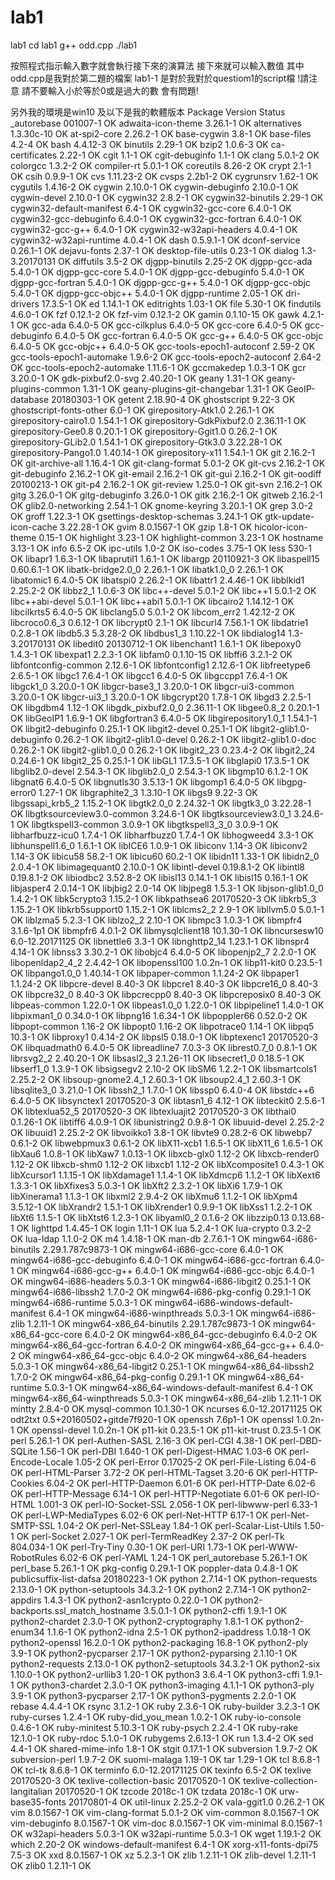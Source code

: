 # lab1
lab1
cd lab1
g++ odd.cpp
./lab1

按照程式指示輸入數字就會執行接下來的演算法
接下來就可以輸入數值
其中odd.cpp是我對於第二題的檔案
lab1-1 是對於我對於questiom1的script檔
!請注意 請不要輸入小於等於0或是過大的數 會有問題!

另外我的環境是win10 
及以下是我的軟體版本
Package                                 Version                       Status
_autorebase                             001007-1                      OK
adwaita-icon-theme                      3.26.1-1                      OK
alternatives                            1.3.30c-10                    OK
at-spi2-core                            2.26.2-1                      OK
base-cygwin                             3.8-1                         OK
base-files                              4.2-4                         OK
bash                                    4.4.12-3                      OK
binutils                                2.29-1                        OK
bzip2                                   1.0.6-3                       OK
ca-certificates                         2.22-1                        OK
cgit                                    1.1-1                         OK
cgit-debuginfo                          1.1-1                         OK
clang                                   5.0.1-2                       OK
colorgcc                                1.3.2-2                       OK
compiler-rt                             5.0.1-1                       OK
coreutils                               8.26-2                        OK
crypt                                   2.1-1                         OK
csih                                    0.9.9-1                       OK
cvs                                     1.11.23-2                     OK
cvsps                                   2.2b1-2                       OK
cygrunsrv                               1.62-1                        OK
cygutils                                1.4.16-2                      OK
cygwin                                  2.10.0-1                      OK
cygwin-debuginfo                        2.10.0-1                      OK
cygwin-devel                            2.10.0-1                      OK
cygwin32                                2.8.2-1                       OK
cygwin32-binutils                       2.29-1                        OK
cygwin32-default-manifest               6.4-1                         OK
cygwin32-gcc-core                       6.4.0-1                       OK
cygwin32-gcc-debuginfo                  6.4.0-1                       OK
cygwin32-gcc-fortran                    6.4.0-1                       OK
cygwin32-gcc-g++                        6.4.0-1                       OK
cygwin32-w32api-headers                 4.0.4-1                       OK
cygwin32-w32api-runtime                 4.0.4-1                       OK
dash                                    0.5.9.1-1                     OK
dconf-service                           0.26.1-1                      OK
dejavu-fonts                            2.37-1                        OK
desktop-file-utils                      0.23-1                        OK
dialog                                  1.3-3.20170131                OK
diffutils                               3.5-2                         OK
djgpp-binutils                          2.25-2                        OK
djgpp-gcc-ada                           5.4.0-1                       OK
djgpp-gcc-core                          5.4.0-1                       OK
djgpp-gcc-debuginfo                     5.4.0-1                       OK
djgpp-gcc-fortran                       5.4.0-1                       OK
djgpp-gcc-g++                           5.4.0-1                       OK
djgpp-gcc-objc                          5.4.0-1                       OK
djgpp-gcc-objc++                        5.4.0-1                       OK
djgpp-runtime                           2.05-1                        OK
dri-drivers                             17.3.5-1                      OK
ed                                      1.14.1-1                      OK
editrights                              1.03-1                        OK
file                                    5.30-1                        OK
findutils                               4.6.0-1                       OK
fzf                                     0.12.1-2                      OK
fzf-vim                                 0.12.1-2                      OK
gamin                                   0.1.10-15                     OK
gawk                                    4.2.1-1                       OK
gcc-ada                                 6.4.0-5                       OK
gcc-cilkplus                            6.4.0-5                       OK
gcc-core                                6.4.0-5                       OK
gcc-debuginfo                           6.4.0-5                       OK
gcc-fortran                             6.4.0-5                       OK
gcc-g++                                 6.4.0-5                       OK
gcc-objc                                6.4.0-5                       OK
gcc-objc++                              6.4.0-5                       OK
gcc-tools-epoch1-autoconf               2.59-2                        OK
gcc-tools-epoch1-automake               1.9.6-2                       OK
gcc-tools-epoch2-autoconf               2.64-2                        OK
gcc-tools-epoch2-automake               1.11.6-1                      OK
gccmakedep                              1.0.3-1                       OK
gcr                                     3.20.0-1                      OK
gdk-pixbuf2.0-svg                       2.40.20-1                     OK
geany                                   1.31-1                        OK
geany-plugins-common                    1.31-1                        OK
geany-plugins-git-changebar             1.31-1                        OK
GeoIP-database                          20180303-1                    OK
getent                                  2.18.90-4                     OK
ghostscript                             9.22-3                        OK
ghostscript-fonts-other                 6.0-1                         OK
girepository-Atk1.0                     2.26.1-1                      OK
girepository-cairo1.0                   1.54.1-1                      OK
girepository-GdkPixbuf2.0               2.36.11-1                     OK
girepository-Gee0.8                     0.20.1-1                      OK
girepository-Ggit1.0                    0.26.2-1                      OK
girepository-GLib2.0                    1.54.1-1                      OK
girepository-Gtk3.0                     3.22.28-1                     OK
girepository-Pango1.0                   1.40.14-1                     OK
girepository-x11                        1.54.1-1                      OK
git                                     2.16.2-1                      OK
git-archive-all                         1.16.4-1                      OK
git-clang-format                        5.0.1-2                       OK
git-cvs                                 2.16.2-1                      OK
git-debuginfo                           2.16.2-1                      OK
git-email                               2.16.2-1                      OK
git-gui                                 2.16.2-1                      OK
git-oodiff                              20100213-1                    OK
git-p4                                  2.16.2-1                      OK
git-review                              1.25.0-1                      OK
git-svn                                 2.16.2-1                      OK
gitg                                    3.26.0-1                      OK
gitg-debuginfo                          3.26.0-1                      OK
gitk                                    2.16.2-1                      OK
gitweb                                  2.16.2-1                      OK
glib2.0-networking                      2.54.1-1                      OK
gnome-keyring                           3.20.1-1                      OK
grep                                    3.0-2                         OK
groff                                   1.22.3-1                      OK
gsettings-desktop-schemas               3.24.1-1                      OK
gtk-update-icon-cache                   3.22.28-1                     OK
gvim                                    8.0.1567-1                    OK
gzip                                    1.8-1                         OK
hicolor-icon-theme                      0.15-1                        OK
highlight                               3.23-1                        OK
highlight-common                        3.23-1                        OK
hostname                                3.13-1                        OK
info                                    6.5-2                         OK
ipc-utils                               1.0-2                         OK
iso-codes                               3.75-1                        OK
less                                    530-1                         OK
libapr1                                 1.6.3-1                       OK
libaprutil1                             1.6.1-1                       OK
libargp                                 20110921-3                    OK
libaspell15                             0.60.6.1-1                    OK
libatk-bridge2.0_0                      2.26.1-1                      OK
libatk1.0_0                             2.26.1-1                      OK
libatomic1                              6.4.0-5                       OK
libatspi0                               2.26.2-1                      OK
libattr1                                2.4.46-1                      OK
libblkid1                               2.25.2-2                      OK
libbz2_1                                1.0.6-3                       OK
libc++-devel                            5.0.1-2                       OK
libc++1                                 5.0.1-2                       OK
libc++abi-devel                         5.0.1-1                       OK
libc++abi1                              5.0.1-1                       OK
libcairo2                               1.14.12-1                     OK
libcilkrts5                             6.4.0-5                       OK
libclang5.0                             5.0.1-2                       OK
libcom_err2                             1.42.12-2                     OK
libcroco0.6_3                           0.6.12-1                      OK
libcrypt0                               2.1-1                         OK
libcurl4                                7.56.1-1                      OK
libdatrie1                              0.2.8-1                       OK
libdb5.3                                5.3.28-2                      OK
libdbus1_3                              1.10.22-1                     OK
libdialog14                             1.3-3.20170131                OK
libedit0                                20130712-1                    OK
libenchant1                             1.6.1-1                       OK
libepoxy0                               1.4.3-1                       OK
libexpat1                               2.2.3-1                       OK
libfam0                                 0.1.10-15                     OK
libffi6                                 3.2.1-2                       OK
libfontconfig-common                    2.12.6-1                      OK
libfontconfig1                          2.12.6-1                      OK
libfreetype6                            2.6.5-1                       OK
libgc1                                  7.6.4-1                       OK
libgcc1                                 6.4.0-5                       OK
libgccpp1                               7.6.4-1                       OK
libgck1_0                               3.20.0-1                      OK
libgcr-base3_1                          3.20.0-1                      OK
libgcr-ui3-common                       3.20.0-1                      OK
libgcr-ui3_1                            3.20.0-1                      OK
libgcrypt20                             1.7.8-1                       OK
libgd3                                  2.2.5-1                       OK
libgdbm4                                1.12-1                        OK
libgdk_pixbuf2.0_0                      2.36.11-1                     OK
libgee0.8_2                             0.20.1-1                      OK
libGeoIP1                               1.6.9-1                       OK
libgfortran3                            6.4.0-5                       OK
libgirepository1.0_1                    1.54.1-1                      OK
libgit2-debuginfo                       0.25.1-1                      OK
libgit2-devel                           0.25.1-1                      OK
libgit2-glib1.0-debuginfo               0.26.2-1                      OK
libgit2-glib1.0-devel                   0.26.2-1                      OK
libgit2-glib1.0-doc                     0.26.2-1                      OK
libgit2-glib1.0_0                       0.26.2-1                      OK
libgit2_23                              0.23.4-2                      OK
libgit2_24                              0.24.6-1                      OK
libgit2_25                              0.25.1-1                      OK
libGL1                                  17.3.5-1                      OK
libglapi0                               17.3.5-1                      OK
libglib2.0-devel                        2.54.3-1                      OK
libglib2.0_0                            2.54.3-1                      OK
libgmp10                                6.1.2-1                       OK
libgnat6                                6.4.0-5                       OK
libgnutls30                             3.5.13-1                      OK
libgomp1                                6.4.0-5                       OK
libgpg-error0                           1.27-1                        OK
libgraphite2_3                          1.3.10-1                      OK
libgs9                                  9.22-3                        OK
libgssapi_krb5_2                        1.15.2-1                      OK
libgtk2.0_0                             2.24.32-1                     OK
libgtk3_0                               3.22.28-1                     OK
libgtksourceview3.0-common              3.24.6-1                      OK
libgtksourceview3.0_1                   3.24.6-1                      OK
libgtkspell3-common                     3.0.9-1                       OK
libgtkspell3_3_0                        3.0.9-1                       OK
libharfbuzz-icu0                        1.7.4-1                       OK
libharfbuzz0                            1.7.4-1                       OK
libhogweed4                             3.3-1                         OK
libhunspell1.6_0                        1.6.1-1                       OK
libICE6                                 1.0.9-1                       OK
libiconv                                1.14-3                        OK
libiconv2                               1.14-3                        OK
libicu58                                58.2-1                        OK
libicu60                                60.2-1                        OK
libidn11                                1.33-1                        OK
libidn2_0                               2.0.4-1                       OK
libimagequant0                          2.10.0-1                      OK
libintl-devel                           0.19.8.1-2                    OK
libintl8                                0.19.8.1-2                    OK
libiodbc2                               3.52.8-2                      OK
libisl13                                0.14.1-1                      OK
libisl15                                0.16.1-1                      OK
libjasper4                              2.0.14-1                      OK
libjbig2                                2.0-14                        OK
libjpeg8                                1.5.3-1                       OK
libjson-glib1.0_0                       1.4.2-1                       OK
libk5crypto3                            1.15.2-1                      OK
libkpathsea6                            20170520-3                    OK
libkrb5_3                               1.15.2-1                      OK
libkrb5support0                         1.15.2-1                      OK
liblcms2_2                              2.9-1                         OK
libllvm5.0                              5.0.1-1                       OK
liblzma5                                5.2.3-1                       OK
liblzo2_2                               2.10-1                        OK
libmpc3                                 1.0.3-1                       OK
libmpfr4                                3.1.6-1p1                     OK
libmpfr6                                4.0.1-2                       OK
libmysqlclient18                        10.1.30-1                     OK
libncursesw10                           6.0-12.20171125               OK
libnettle6                              3.3-1                         OK
libnghttp2_14                           1.23.1-1                      OK
libnspr4                                4.14-1                        OK
libnss3                                 3.30.2-1                      OK
libobjc4                                6.4.0-5                       OK
libopenjp2_7                            2.2.0-1                       OK
libopenldap2_4_2                        2.4.42-1                      OK
libopenssl100                           1.0.2n-1                      OK
libp11-kit0                             0.23.5-1                      OK
libpango1.0_0                           1.40.14-1                     OK
libpaper-common                         1.1.24-2                      OK
libpaper1                               1.1.24-2                      OK
libpcre-devel                           8.40-3                        OK
libpcre1                                8.40-3                        OK
libpcre16_0                             8.40-3                        OK
libpcre32_0                             8.40-3                        OK
libpcrecpp0                             8.40-3                        OK
libpcreposix0                           8.40-3                        OK
libpeas-common                          1.22.0-1                      OK
libpeas1.0_0                            1.22.0-1                      OK
libpipeline1                            1.4.0-1                       OK
libpixman1_0                            0.34.0-1                      OK
libpng16                                1.6.34-1                      OK
libpoppler66                            0.52.0-2                      OK
libpopt-common                          1.16-2                        OK
libpopt0                                1.16-2                        OK
libpotrace0                             1.14-1                        OK
libpq5                                  10.3-1                        OK
libproxy1                               0.4.14-2                      OK
libpsl5                                 0.18.0-1                      OK
libptexenc1                             20170520-3                    OK
libquadmath0                            6.4.0-5                       OK
libreadline7                            7.0.3-3                       OK
librest0.7_0                            0.8.1-1                       OK
librsvg2_2                              2.40.20-1                     OK
libsasl2_3                              2.1.26-11                     OK
libsecret1_0                            0.18.5-1                      OK
libserf1_0                              1.3.9-1                       OK
libsigsegv2                             2.10-2                        OK
libSM6                                  1.2.2-1                       OK
libsmartcols1                           2.25.2-2                      OK
libsoup-gnome2.4_1                      2.60.3-1                      OK
libsoup2.4_1                            2.60.3-1                      OK
libsqlite3_0                            3.21.0-1                      OK
libssh2_1                               1.7.0-1                       OK
libssp0                                 6.4.0-4                       OK
libstdc++6                              6.4.0-5                       OK
libsynctex1                             20170520-3                    OK
libtasn1_6                              4.12-1                        OK
libteckit0                              2.5.6-1                       OK
libtexlua52_5                           20170520-3                    OK
libtexluajit2                           20170520-3                    OK
libthai0                                0.1.26-1                      OK
libtiff6                                4.0.9-1                       OK
libunistring2                           0.9.8-1                       OK
libuuid-devel                           2.25.2-2                      OK
libuuid1                                2.25.2-2                      OK
libvoikko1                              3.8-1                         OK
libvte9                                 0.28.2-6                      OK
libwebp7                                0.6.1-2                       OK
libwebpmux3                             0.6.1-2                       OK
libX11-xcb1                             1.6.5-1                       OK
libX11_6                                1.6.5-1                       OK
libXau6                                 1.0.8-1                       OK
libXaw7                                 1.0.13-1                      OK
libxcb-glx0                             1.12-2                        OK
libxcb-render0                          1.12-2                        OK
libxcb-shm0                             1.12-2                        OK
libxcb1                                 1.12-2                        OK
libXcomposite1                          0.4.3-1                       OK
libXcursor1                             1.1.15-1                      OK
libXdamage1                             1.1.4-1                       OK
libXdmcp6                               1.1.2-1                       OK
libXext6                                1.3.3-1                       OK
libXfixes3                              5.0.3-1                       OK
libXft2                                 2.3.2-1                       OK
libXi6                                  1.7.9-1                       OK
libXinerama1                            1.1.3-1                       OK
libxml2                                 2.9.4-2                       OK
libXmu6                                 1.1.2-1                       OK
libXpm4                                 3.5.12-1                      OK
libXrandr2                              1.5.1-1                       OK
libXrender1                             0.9.9-1                       OK
libXss1                                 1.2.2-1                       OK
libXt6                                  1.1.5-1                       OK
libXtst6                                1.2.3-1                       OK
libyaml0_2                              0.1.6-2                       OK
libzzip0.13                             0.13.68-1                     OK
lighttpd                                1.4.45-1                      OK
login                                   1.11-1                        OK
lua                                     5.2.4-1                       OK
lua-crypto                              0.3.2-2                       OK
lua-ldap                                1.1.0-2                       OK
m4                                      1.4.18-1                      OK
man-db                                  2.7.6.1-1                     OK
mingw64-i686-binutils                   2.29.1.787c9873-1             OK
mingw64-i686-gcc-core                   6.4.0-1                       OK
mingw64-i686-gcc-debuginfo              6.4.0-1                       OK
mingw64-i686-gcc-fortran                6.4.0-1                       OK
mingw64-i686-gcc-g++                    6.4.0-1                       OK
mingw64-i686-gcc-objc                   6.4.0-1                       OK
mingw64-i686-headers                    5.0.3-1                       OK
mingw64-i686-libgit2                    0.25.1-1                      OK
mingw64-i686-libssh2                    1.7.0-2                       OK
mingw64-i686-pkg-config                 0.29.1-1                      OK
mingw64-i686-runtime                    5.0.3-1                       OK
mingw64-i686-windows-default-manifest   6.4-1                         OK
mingw64-i686-winpthreads                5.0.3-1                       OK
mingw64-i686-zlib                       1.2.11-1                      OK
mingw64-x86_64-binutils                 2.29.1.787c9873-1             OK
mingw64-x86_64-gcc-core                 6.4.0-2                       OK
mingw64-x86_64-gcc-debuginfo            6.4.0-2                       OK
mingw64-x86_64-gcc-fortran              6.4.0-2                       OK
mingw64-x86_64-gcc-g++                  6.4.0-2                       OK
mingw64-x86_64-gcc-objc                 6.4.0-2                       OK
mingw64-x86_64-headers                  5.0.3-1                       OK
mingw64-x86_64-libgit2                  0.25.1-1                      OK
mingw64-x86_64-libssh2                  1.7.0-2                       OK
mingw64-x86_64-pkg-config               0.29.1-1                      OK
mingw64-x86_64-runtime                  5.0.3-1                       OK
mingw64-x86_64-windows-default-manifest 6.4-1                         OK
mingw64-x86_64-winpthreads              5.0.3-1                       OK
mingw64-x86_64-zlib                     1.2.11-1                      OK
mintty                                  2.8.4-0                       OK
mysql-common                            10.1.30-1                     OK
ncurses                                 6.0-12.20171125               OK
odt2txt                                 0.5+20160502+gitde7f920-1     OK
openssh                                 7.6p1-1                       OK
openssl                                 1.0.2n-1                      OK
openssl-devel                           1.0.2n-1                      OK
p11-kit                                 0.23.5-1                      OK
p11-kit-trust                           0.23.5-1                      OK
perl                                    5.26.1-1                      OK
perl-Authen-SASL                        2.16-3                        OK
perl-CGI                                4.38-1                        OK
perl-DBD-SQLite                         1.56-1                        OK
perl-DBI                                1.640-1                       OK
perl-Digest-HMAC                        1.03-6                        OK
perl-Encode-Locale                      1.05-2                        OK
perl-Error                              0.17025-2                     OK
perl-File-Listing                       6.04-6                        OK
perl-HTML-Parser                        3.72-2                        OK
perl-HTML-Tagset                        3.20-6                        OK
perl-HTTP-Cookies                       6.04-2                        OK
perl-HTTP-Daemon                        6.01-6                        OK
perl-HTTP-Date                          6.02-6                        OK
perl-HTTP-Message                       6.14-1                        OK
perl-HTTP-Negotiate                     6.01-6                        OK
perl-IO-HTML                            1.001-3                       OK
perl-IO-Socket-SSL                      2.056-1                       OK
perl-libwww-perl                        6.33-1                        OK
perl-LWP-MediaTypes                     6.02-6                        OK
perl-Net-HTTP                           6.17-1                        OK
perl-Net-SMTP-SSL                       1.04-2                        OK
perl-Net-SSLeay                         1.84-1                        OK
perl-Scalar-List-Utils                  1.50-1                        OK
perl-Socket                             2.027-1                       OK
perl-TermReadKey                        2.37-2                        OK
perl-Tk                                 804.034-1                     OK
perl-Try-Tiny                           0.30-1                        OK
perl-URI                                1.73-1                        OK
perl-WWW-RobotRules                     6.02-6                        OK
perl-YAML                               1.24-1                        OK
perl_autorebase                         5.26.1-1                      OK
perl_base                               5.26.1-1                      OK
pkg-config                              0.29.1-1                      OK
poppler-data                            0.4.8-1                       OK
publicsuffix-list-dafsa                 20180223-1                    OK
python                                  2.7.14-1                      OK
python-requests                         2.13.0-1                      OK
python-setuptools                       34.3.2-1                      OK
python2                                 2.7.14-1                      OK
python2-appdirs                         1.4.3-1                       OK
python2-asn1crypto                      0.22.0-1                      OK
python2-backports.ssl_match_hostname    3.5.0.1-1                     OK
python2-cffi                            1.9.1-1                       OK
python2-chardet                         2.3.0-1                       OK
python2-cryptography                    1.8.1-1                       OK
python2-enum34                          1.1.6-1                       OK
python2-idna                            2.5-1                         OK
python2-ipaddress                       1.0.18-1                      OK
python2-openssl                         16.2.0-1                      OK
python2-packaging                       16.8-1                        OK
python2-ply                             3.9-1                         OK
python2-pycparser                       2.17-1                        OK
python2-pyparsing                       2.1.10-1                      OK
python2-requests                        2.13.0-1                      OK
python2-setuptools                      34.3.2-1                      OK
python2-six                             1.10.0-1                      OK
python2-urllib3                         1.20-1                        OK
python3                                 3.6.4-1                       OK
python3-cffi                            1.9.1-1                       OK
python3-chardet                         2.3.0-1                       OK
python3-imaging                         4.1.1-1                       OK
python3-ply                             3.9-1                         OK
python3-pycparser                       2.17-1                        OK
python3-pygments                        2.2.0-1                       OK
rebase                                  4.4.4-1                       OK
rsync                                   3.1.2-1                       OK
ruby                                    2.3.6-1                       OK
ruby-builder                            3.2.3-1                       OK
ruby-curses                             1.2.4-1                       OK
ruby-did_you_mean                       1.0.2-1                       OK
ruby-io-console                         0.4.6-1                       OK
ruby-minitest                           5.10.3-1                      OK
ruby-psych                              2.2.4-1                       OK
ruby-rake                               12.1.0-1                      OK
ruby-rdoc                               5.1.0-1                       OK
rubygems                                2.6.13-1                      OK
run                                     1.3.4-2                       OK
sed                                     4.4-1                         OK
shared-mime-info                        1.8-1                         OK
stgit                                   0.17.1-1                      OK
subversion                              1.9.7-2                       OK
subversion-perl                         1.9.7-2                       OK
suomi-malaga                            1.19-1                        OK
tar                                     1.29-1                        OK
tcl                                     8.6.8-1                       OK
tcl-tk                                  8.6.8-1                       OK
terminfo                                6.0-12.20171125               OK
texinfo                                 6.5-2                         OK
texlive                                 20170520-3                    OK
texlive-collection-basic                20170520-1                    OK
texlive-collection-langitalian          20170520-1                    OK
tzcode                                  2018c-1                       OK
tzdata                                  2018c-1                       OK
urw-base35-fonts                        20170801-4                    OK
util-linux                              2.25.2-2                      OK
vala-ggit1.0                            0.26.2-1                      OK
vim                                     8.0.1567-1                    OK
vim-clang-format                        5.0.1-2                       OK
vim-common                              8.0.1567-1                    OK
vim-debuginfo                           8.0.1567-1                    OK
vim-doc                                 8.0.1567-1                    OK
vim-minimal                             8.0.1567-1                    OK
w32api-headers                          5.0.3-1                       OK
w32api-runtime                          5.0.3-1                       OK
wget                                    1.19.1-2                      OK
which                                   2.20-2                        OK
windows-default-manifest                6.4-1                         OK
xorg-x11-fonts-dpi75                    7.5-3                         OK
xxd                                     8.0.1567-1                    OK
xz                                      5.2.3-1                       OK
zlib                                    1.2.11-1                      OK
zlib-devel                              1.2.11-1                      OK
zlib0                                   1.2.11-1                      OK

